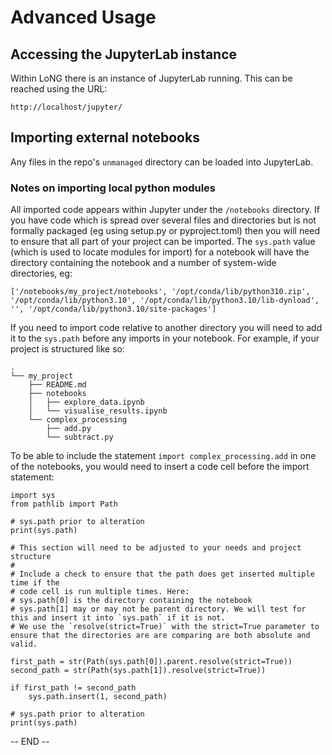 # Advanced Usage

## Accessing the JupyterLab instance

Within LoNG there is an instance of JupyterLab running. This can be reached using the URL:

```
http://localhost/jupyter/
```

## Importing external notebooks

Any files in the repo's `unmanaged` directory can be loaded into JupyterLab.

### Notes on importing local python modules

All imported code appears within Jupyter under the `/notebooks` directory. If you have code which is spread over several files and directories but is not formally packaged (eg using setup.py or pyproject.toml) then you will need to ensure that all part of your project can be imported. The `sys.path` value (which is used to locate modules for import) for a notebook will have the directory containing the notebook and a number of system-wide directories, eg:

```
['/notebooks/my_project/notebooks', '/opt/conda/lib/python310.zip', '/opt/conda/lib/python3.10', '/opt/conda/lib/python3.10/lib-dynload', '', '/opt/conda/lib/python3.10/site-packages']
```

If you need to import code relative to another directory you will need to add it to the `sys.path` before any imports in your notebook. For example, if your project is structured like so:

```
.
└── my_project
    ├── README.md
    ├── notebooks
    │   ├── explore_data.ipynb
    │   └── visualise_results.ipynb
    └── complex_processing
        ├── add.py
        └── subtract.py
```

To be able to include the statement `import complex_processing.add` in one of the notebooks, you would need to insert a code cell before the import statement:

```
import sys
from pathlib import Path

# sys.path prior to alteration
print(sys.path)

# This section will need to be adjusted to your needs and project structure
#
# Include a check to ensure that the path does get inserted multiple time if the
# code cell is run multiple times. Here:
# sys.path[0] is the directory containing the notebook
# sys.path[1] may or may not be parent directory. We will test for this and insert it into `sys.path` if it is not.
# We use the `resolve(strict=True)` with the strict=True parameter to ensure that the directories are are comparing are both absolute and valid.

first_path = str(Path(sys.path[0]).parent.resolve(strict=True))
second_path = str(Path(sys.path[1]).resolve(strict=True))

if first_path != second_path
    sys.path.insert(1, second_path)

# sys.path prior to alteration
print(sys.path)
```

-- END --
